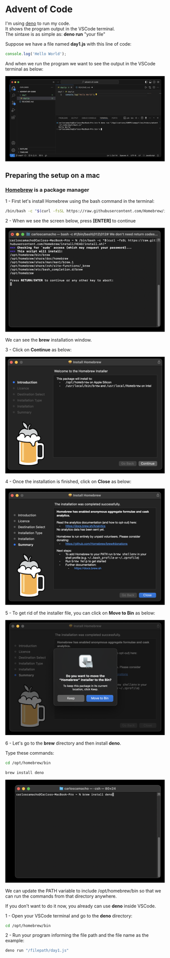 # Advent of Code

I'm using <a href="https://docs.deno.com/runtime/manual/getting_started/installation" target="_blank">deno</a> to run my code. 
<br>It shows the program output in the VSCode terminal.
<br>The sintaxe is as simple as: **deno run** "your file" 

Suppose we have a file named **day1.js** with this line of code:
```javascript
console.log('Hello World');
```
And when we run the program we want to see the output in the VSCode terminal as below:
<br>

![Terminal](hello.png "VSCode terminal")

## Preparing the setup on a mac

### <a href="https://brew.sh/" target="_blank">Homebrew</a> is a package manager 
1 - First let's install Homebrew using the bash command in the terminal:
```bash
/bin/bash -c "$(curl -fsSL https://raw.githubusercontent.com/Homebrew/install/HEAD/install.sh)"
```
2 - When we see the screen below, press **[ENTER]** to continue

![brew](installHomeBrew1.png "Install Homebrew")


We can see the **brew** installation window.

3 - Click on **Continue** as below:


![brew](installHomeBrew3.png "Install Homebrew")

4 - Once the installation is finished, click on **Close** as below:

![brew](installHomeBrew4.png "Install Homebrew")

5 - To get rid of the installer file, you can click on **Move to Bin** as below:

![brew](installHomeBrew5.png "Install Homebrew")


6 - Let's go to the **brew** directory and then install **deno**. 

Type these commands:

```bash
cd /opt/homebrew/bin 
```
```bash
brew install deno 
```

![brew](installHomeBrew2.png "Install Homebrew")

We can update the PATH variable to include /opt/homebrew/bin 
so that we can run the commands from that directory anywhere. 

If you don't want to do it now, you already can use **deno** inside VSCode. 

1 - Open your VSCode terminal and go to the **deno** directory:

```bash
cd /opt/homebrew/bin 
```

2 - Run your program informing the file path and the file name as the example:

```bash
deno run "/filepath/day1.js"
```